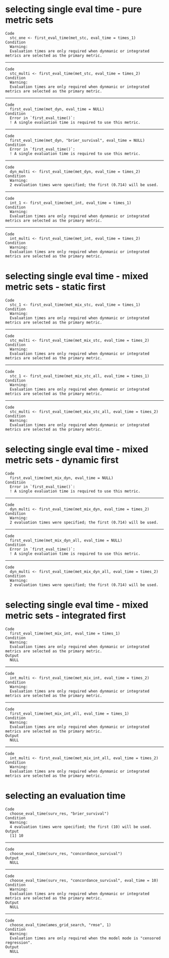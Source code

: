 # selecting single eval time - pure metric sets

    Code
      stc_one <- first_eval_time(met_stc, eval_time = times_1)
    Condition
      Warning:
      Evaluation times are only required when dynmanic or integrated metrics are selected as the primary metric.

---

    Code
      stc_multi <- first_eval_time(met_stc, eval_time = times_2)
    Condition
      Warning:
      Evaluation times are only required when dynmanic or integrated metrics are selected as the primary metric.

---

    Code
      first_eval_time(met_dyn, eval_time = NULL)
    Condition
      Error in `first_eval_time()`:
      ! A single evaluation time is required to use this metric.

---

    Code
      first_eval_time(met_dyn, "brier_survival", eval_time = NULL)
    Condition
      Error in `first_eval_time()`:
      ! A single evaluation time is required to use this metric.

---

    Code
      dyn_multi <- first_eval_time(met_dyn, eval_time = times_2)
    Condition
      Warning:
      2 evaluation times were specified; the first (0.714) will be used.

---

    Code
      int_1 <- first_eval_time(met_int, eval_time = times_1)
    Condition
      Warning:
      Evaluation times are only required when dynmanic or integrated metrics are selected as the primary metric.

---

    Code
      int_multi <- first_eval_time(met_int, eval_time = times_2)
    Condition
      Warning:
      Evaluation times are only required when dynmanic or integrated metrics are selected as the primary metric.

# selecting single eval time - mixed metric sets - static first

    Code
      stc_1 <- first_eval_time(met_mix_stc, eval_time = times_1)
    Condition
      Warning:
      Evaluation times are only required when dynmanic or integrated metrics are selected as the primary metric.

---

    Code
      stc_multi <- first_eval_time(met_mix_stc, eval_time = times_2)
    Condition
      Warning:
      Evaluation times are only required when dynmanic or integrated metrics are selected as the primary metric.

---

    Code
      stc_1 <- first_eval_time(met_mix_stc_all, eval_time = times_1)
    Condition
      Warning:
      Evaluation times are only required when dynmanic or integrated metrics are selected as the primary metric.

---

    Code
      stc_multi <- first_eval_time(met_mix_stc_all, eval_time = times_2)
    Condition
      Warning:
      Evaluation times are only required when dynmanic or integrated metrics are selected as the primary metric.

# selecting single eval time - mixed metric sets - dynamic first

    Code
      first_eval_time(met_mix_dyn, eval_time = NULL)
    Condition
      Error in `first_eval_time()`:
      ! A single evaluation time is required to use this metric.

---

    Code
      dyn_multi <- first_eval_time(met_mix_dyn, eval_time = times_2)
    Condition
      Warning:
      2 evaluation times were specified; the first (0.714) will be used.

---

    Code
      first_eval_time(met_mix_dyn_all, eval_time = NULL)
    Condition
      Error in `first_eval_time()`:
      ! A single evaluation time is required to use this metric.

---

    Code
      dyn_multi <- first_eval_time(met_mix_dyn_all, eval_time = times_2)
    Condition
      Warning:
      2 evaluation times were specified; the first (0.714) will be used.

# selecting single eval time - mixed metric sets - integrated first

    Code
      first_eval_time(met_mix_int, eval_time = times_1)
    Condition
      Warning:
      Evaluation times are only required when dynmanic or integrated metrics are selected as the primary metric.
    Output
      NULL

---

    Code
      int_multi <- first_eval_time(met_mix_int, eval_time = times_2)
    Condition
      Warning:
      Evaluation times are only required when dynmanic or integrated metrics are selected as the primary metric.

---

    Code
      first_eval_time(met_mix_int_all, eval_time = times_1)
    Condition
      Warning:
      Evaluation times are only required when dynmanic or integrated metrics are selected as the primary metric.
    Output
      NULL

---

    Code
      int_multi <- first_eval_time(met_mix_int_all, eval_time = times_2)
    Condition
      Warning:
      Evaluation times are only required when dynmanic or integrated metrics are selected as the primary metric.

# selecting an evaluation time

    Code
      choose_eval_time(surv_res, "brier_survival")
    Condition
      Warning:
      4 evaluation times were specified; the first (10) will be used.
    Output
      [1] 10

---

    Code
      choose_eval_time(surv_res, "concordance_survival")
    Output
      NULL

---

    Code
      choose_eval_time(surv_res, "concordance_survival", eval_time = 10)
    Condition
      Warning:
      Evaluation times are only required when dynmanic or integrated metrics are selected as the primary metric.
    Output
      NULL

---

    Code
      choose_eval_time(ames_grid_search, "rmse", 1)
    Condition
      Warning:
      Evaluation times are only required when the model mode is "censored regression".
    Output
      NULL

